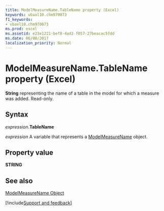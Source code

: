 ```yaml
---
title: ModelMeasureName.TableName property (Excel)
keywords: vbaxl10.chm970073
f1_keywords:
- vbaxl10.chm970073
ms.prod: excel
ms.assetid: e23e1221-bef8-4ad3-f057-27beacac5fdd
ms.date: 06/08/2017
localization_priority: Normal
---
```



# ModelMeasureName.TableName property (Excel)

 **String** representing the name of a table in the model for which a measure was added. Read-only.


## Syntax

_expression_.**TableName**

_expression_ A variable that represents a [ModelMeasureName](Excel.modelmeasurename.md) object.


## Property value

 **STRING**


## See also



[ModelMeasureName Object](Excel.modelmeasurename.md)

[!include[Support and feedback](~/includes/feedback-boilerplate.md)]